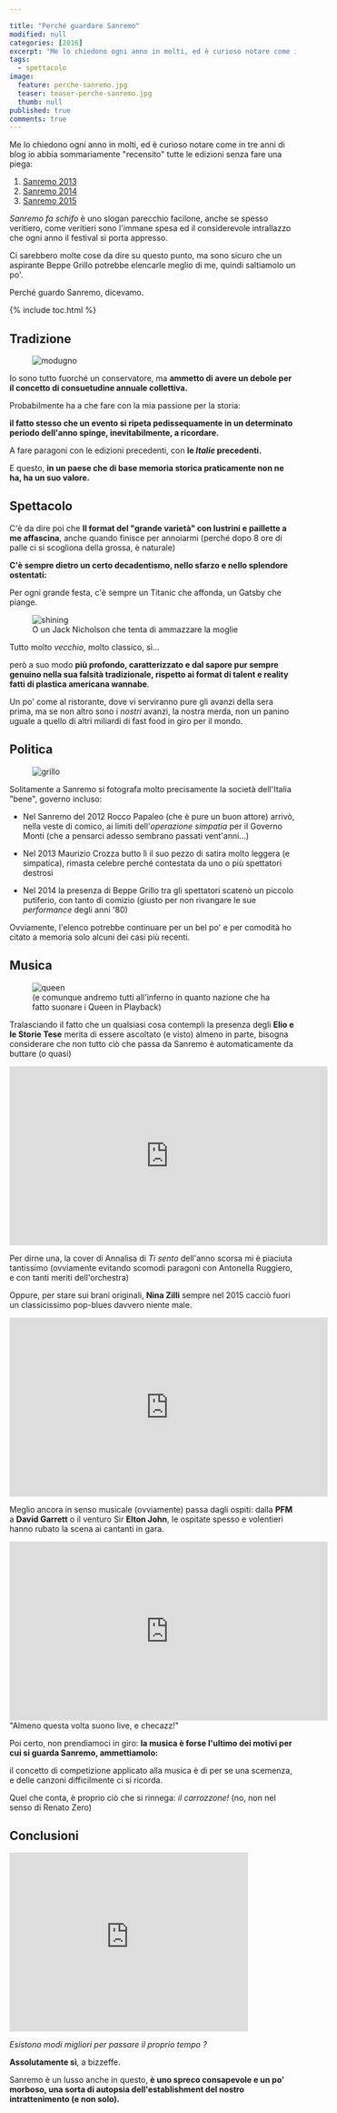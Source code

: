 ```yaml
---

title: "Perché guardare Sanremo"
modified: null
categories: [2016]
excerpt: "Me lo chiedono ogni anno in molti, ed è curioso notare come in tre anni di blog io abbia sommariamente recensito tutte le edizioni senza fare una piega:"
tags:
  - spettacolo
image: 
  feature: perche-sanremo.jpg
  teaser: teaser-perche-sanremo.jpg
  thumb: null
published: true
comments: true
---
```


Me lo chiedono ogni anno in molti, ed è curioso notare come in tre anni di blog io abbia sommariamente "recensito" tutte le edizioni senza fare una piega:

1. [Sanremo 2013](http://xabacadabra.com/2013/sanremo-duemilatredici/)
2. [Sanremo 2014](http://xabacadabra.com/2014/sanremo-2014/)
3. [Sanremo 2015](http://xabacadabra.com/2015/sanremo-2015/)

*Sanremo fa schifo* è uno slogan parecchio facilone, anche se spesso veritiero, come veritieri sono l'immane spesa ed il considerevole intrallazzo che ogni anno il festival si porta appresso.

Ci sarebbero molte cose da dire su questo punto, ma sono sicuro che un aspirante Beppe Grillo potrebbe elencarle meglio di me, quindi saltiamolo un po'.

Perché guardo Sanremo, dicevamo.

{% include toc.html %}

## Tradizione

<figure>
	<img src='/gallery/sanremo/modugno.jpg' alt='modugno'>
</figure>

Io sono tutto fuorché un conservatore, ma **ammetto di avere un debole per il concetto di consuetudine annuale collettiva.** 

Probabilmente ha a che fare con la mia passione per la storia: 

**il fatto stesso che un evento si ripeta pedissequamente in un determinato periodo dell'anno spinge, inevitabilmente, a ricordare.**

A fare paragoni con le edizioni precedenti, con **le *Italie* precedenti.**

E questo, **in un paese che di base memoria storica praticamente non ne ha, ha un suo valore.**

## Spettacolo

C'è da dire poi che **Il format del "grande varietà" con lustrini e paillette a me affascina**, anche quando finisce per annoiarmi (perché dopo 8 ore di palle ci si scogliona della grossa, è naturale)

**C'è sempre dietro un certo decadentismo, nello sfarzo e nello splendore ostentati:**

Per ogni grande festa, c'è sempre un Titanic che affonda, un Gatsby che piange.

<figure>
	<img src='http://screenprism.com/assets/img/article/_1080x400/178763.jpg' alt='shining'>
	<figcaption>O un Jack Nicholson che tenta di ammazzare la moglie</figcaption>
</figure>	

Tutto molto *vecchio*, molto classico, sì...

però a suo modo **più profondo, caratterizzato e dal sapore pur sempre genuino nella sua falsità tradizionale, rispetto ai format di talent e reality fatti di plastica americana wannabe**.

Un po' come al ristorante, dove vi serviranno pure gli avanzi della sera prima, ma se non altro sono i *nostri* avanzi, la nostra merda, non un panino uguale a quello di altri miliardi di fast food in giro per il mondo.

## Politica

<figure>
	<img src='/gallery/sanremo/grillo-sanremo-1988.jpg' alt='grillo'>
</figure>

Solitamente a Sanremo si fotografa molto precisamente la società dell'Italia "bene", governo incluso: 

- Nel Sanremo del 2012 Rocco Papaleo (che è pure un buon attore) arrivò, nella veste di comico, ai limiti dell'*operazione simpatia* per il Governo Monti (che a pensarci adesso sembrano passati vent'anni...)

- Nel 2013 Maurizio Crozza butto lì il suo pezzo di satira molto leggera (e simpatica), rimasta celebre perché contestata da uno o più spettatori destrosi

- Nel 2014 la presenza di Beppe Grillo tra gli spettatori scatenò un piccolo putiferio, con tanto di comizio (giusto per non rivangare le sue *performance* degli anni '80)

Ovviamente, l'elenco potrebbe continuare per un bel po' e per comodità ho citato a memoria solo alcuni dei casi più recenti.

## Musica

<figure>
	<img src='/gallery/sanremo/sanremo-queen.jpg' alt='queen'>
	<figcaption>(e comunque andremo tutti all'inferno in quanto nazione che ha fatto suonare i Queen in Playback)</figcaption>
</figure>

Tralasciando il fatto che un qualsiasi cosa contempli la presenza degli **Elio e le Storie Tese** merita di essere ascoltato (e visto) almeno in parte, bisogna considerare che non tutto ciò che passa da Sanremo è automaticamente da buttare (o quasi)

<iframe width="560" height="315" src="https://www.youtube.com/embed/mcuMpNvBJPg" frameborder="0" allowfullscreen></iframe>

Per dirne una, la cover di Annalisa di *Ti sento* dell'anno scorsa mi è piaciuta tantissimo (ovviamente evitando scomodi paragoni con Antonella Ruggiero, e con tanti meriti dell'orchestra)

Oppure, per stare sui brani originali, **Nina Zilli** sempre nel 2015 cacciò fuori un classicissimo pop-blues davvero niente male.

<iframe width="560" height="315" src="https://www.youtube.com/embed/a7nqZyh3AjM" frameborder="0" allowfullscreen></iframe>

Meglio ancora in senso musicale (ovviamente) passa dagli ospiti: dalla **PFM** a **David Garrett** o il venturo Sir **Elton John**, le ospitate spesso e volentieri hanno rubato la scena ai cantanti in gara.

<iframe width="560" height="315" src="https://www.youtube.com/embed/R3h1K-_Dl_0" frameborder="0" allowfullscreen></iframe>
"Almeno questa volta suono live, e checazz!" 

Poi certo, non prendiamoci in giro: **la musica è forse l'ultimo dei motivi per cui si guarda Sanremo, ammettiamolo:**

il concetto di competizione applicato alla musica è di per se una scemenza, e delle canzoni difficilmente ci si ricorda. 

Quel che conta, è proprio ciò che si rinnega: *il carrozzone!* (no, non nel senso di Renato Zero)

## Conclusioni

<iframe width="420" height="315" src="https://www.youtube.com/embed/jdt4MGcZkew" frameborder="0" allowfullscreen></iframe>

*Esistono modi migliori per passare il proprio tempo ?*

**Assolutamente sì**, a bizzeffe.

Sanremo è un lusso anche in questo, **è uno spreco consapevole e un po' morboso, una sorta di autopsia dell'establishment del nostro intrattenimento (e non solo).**
